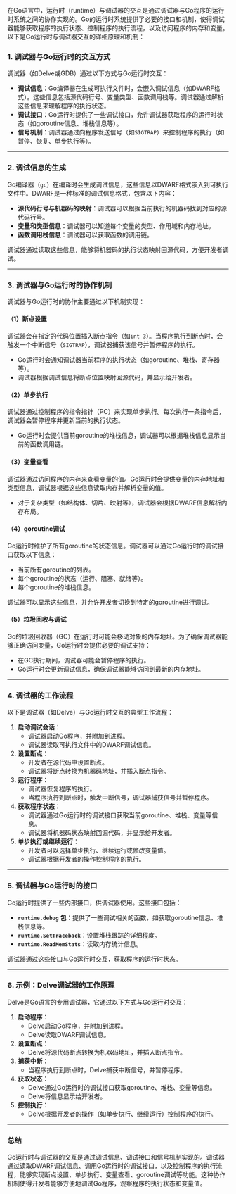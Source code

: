 在Go语言中，运行时（runtime）与调试器的交互是通过调试器与Go程序的运行时系统之间的协作实现的。Go的运行时系统提供了必要的接口和机制，使得调试器能够获取程序的执行状态、控制程序的执行流程，以及访问程序的内存和变量。以下是Go运行时与调试器交互的详细原理和机制：

### 1. **调试器与Go运行时的交互方式**

调试器（如Delve或GDB）通过以下方式与Go运行时交互：

- **调试信息**：Go编译器在生成可执行文件时，会嵌入调试信息（如DWARF格式）。这些信息包括源代码行号、变量类型、函数调用栈等。调试器通过解析这些信息来理解程序的执行状态。
- **调试接口**：Go运行时提供了一些调试接口，允许调试器获取程序的运行时状态（如goroutine信息、堆栈信息等）。
- **信号机制**：调试器通过向程序发送信号（如`SIGTRAP`）来控制程序的执行（如暂停、恢复、单步执行等）。

------

### 2. **调试信息的生成**

Go编译器（`gc`）在编译时会生成调试信息，这些信息以DWARF格式嵌入到可执行文件中。DWARF是一种标准的调试信息格式，包含以下内容：

- **源代码行号与机器码的映射**：调试器可以根据当前执行的机器码找到对应的源代码行号。
- **变量和类型信息**：调试器可以知道每个变量的类型、作用域和内存地址。
- **函数调用栈信息**：调试器可以获取函数的调用链。

调试器通过读取这些信息，能够将机器码的执行状态映射回源代码，方便开发者调试。

------

### 3. **调试器与Go运行时的协作机制**

调试器与Go运行时的协作主要通过以下机制实现：

#### （1）**断点设置**

调试器会在指定的代码位置插入断点指令（如`int 3`）。当程序执行到断点时，会触发一个中断信号（`SIGTRAP`），调试器捕获该信号并暂停程序的执行。

- Go运行时会通知调试器当前程序的执行状态（如goroutine、堆栈、寄存器等）。
- 调试器根据调试信息将断点位置映射回源代码，并显示给开发者。

#### （2）**单步执行**

调试器通过控制程序的指令指针（PC）来实现单步执行。每次执行一条指令后，调试器会暂停程序并更新当前的执行状态。

- Go运行时会提供当前goroutine的堆栈信息，调试器可以根据堆栈信息显示当前的函数调用链。

#### （3）**变量查看**

调试器通过访问程序的内存来查看变量的值。Go运行时会提供变量的内存地址和类型信息，调试器根据这些信息读取内存并解析变量的值。

- 对于复杂类型（如结构体、切片、映射等），调试器会根据DWARF信息解析内存布局。

#### （4）**goroutine调试**

Go运行时维护了所有goroutine的状态信息。调试器可以通过Go运行时的调试接口获取以下信息：

- 当前所有goroutine的列表。
- 每个goroutine的状态（运行、阻塞、就绪等）。
- 每个goroutine的堆栈信息。

调试器可以显示这些信息，并允许开发者切换到特定的goroutine进行调试。

#### （5）**垃圾回收与调试**

Go的垃圾回收器（GC）在运行时可能会移动对象的内存地址。为了确保调试器能够正确访问变量，Go运行时会提供必要的调试支持：

- 在GC执行期间，调试器可能会暂停程序的执行。
- Go运行时会更新调试信息，确保调试器能够访问到最新的内存地址。

------

### 4. **调试器的工作流程**

以下是调试器（如Delve）与Go运行时交互的典型工作流程：

1. **启动调试会话**：
   - 调试器启动Go程序，并附加到进程。
   - 调试器读取可执行文件中的DWARF调试信息。
2. **设置断点**：
   - 开发者在源代码中设置断点。
   - 调试器将断点转换为机器码地址，并插入断点指令。
3. **运行程序**：
   - 调试器恢复程序的执行。
   - 当程序执行到断点时，触发中断信号，调试器捕获信号并暂停程序。
4. **获取程序状态**：
   - 调试器通过Go运行时的调试接口获取当前goroutine、堆栈、变量等信息。
   - 调试器将机器码状态映射回源代码，并显示给开发者。
5. **单步执行或继续运行**：
   - 开发者可以选择单步执行、继续运行或修改变量值。
   - 调试器根据开发者的操作控制程序的执行。

------

### 5. **调试器与Go运行时的接口**

Go运行时提供了一些内部接口，供调试器使用。这些接口包括：

- **`runtime.debug` 包**：提供了一些调试相关的函数，如获取goroutine信息、堆栈信息等。
- **`runtime.SetTraceback`**：设置堆栈跟踪的详细程度。
- **`runtime.ReadMemStats`**：读取内存统计信息。

调试器通过这些接口与Go运行时交互，获取程序的运行时状态。

------

### 6. **示例：Delve调试器的工作原理**

Delve是Go语言的专用调试器，它通过以下方式与Go运行时交互：

1. **启动程序**：
   - Delve启动Go程序，并附加到进程。
   - Delve读取DWARF调试信息。
2. **设置断点**：
   - Delve将源代码断点转换为机器码地址，并插入断点指令。
3. **捕获中断**：
   - 当程序执行到断点时，Delve捕获中断信号，并暂停程序。
4. **获取状态**：
   - Delve通过Go运行时的调试接口获取goroutine、堆栈、变量等信息。
   - Delve将信息显示给开发者。
5. **控制执行**：
   - Delve根据开发者的操作（如单步执行、继续运行）控制程序的执行。

------

### 总结

Go运行时与调试器的交互是通过调试信息、调试接口和信号机制实现的。调试器通过读取DWARF调试信息、调用Go运行时的调试接口，以及控制程序的执行流程，能够实现断点设置、单步执行、变量查看、goroutine调试等功能。这种协作机制使得开发者能够方便地调试Go程序，观察程序的执行状态和变量值。